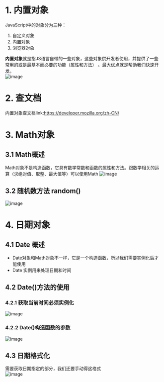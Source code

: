 # 1. 内置对象
JavaScript中的对象分为三种：
 1. 自定义对象
 2. 内置对象
 3. 浏览器对象

**内置对象**就是指JS语言自带的一些对象，这些对象供开发者使用，并提供了一些常用的或是最基本而必要的功能（属性和方法） 。最大优点就是帮助我们快速开发。  
![image](https://github.com/Happy-jianghui/Frontend-Learning/assets/98568967/8b677d9d-b30c-4f4b-b11c-cf33a1330697)

# 2. 查文档
内置对象查文档link:https://developer.mozilla.org/zh-CN/  

# 3. Math对象
## 3.1 Math概述
Math对象不是构造函数，它具有数学常数和函数的属性和方法。跟数学相关的运算（求绝对值、取整、最大值等）可以使用Math
![image](https://github.com/Happy-jianghui/Frontend-Learning/assets/98568967/181d4f7f-1edf-4858-acf2-76401570b5a8)


## 3.2 随机数方法 random()
![image](https://github.com/Happy-jianghui/Frontend-Learning/assets/98568967/cb248e05-2ce9-41eb-aff9-e3774cee2694)


# 4. 日期对象
## 4.1 Date 概述
- Date对象和Math对象不一样，它是一个构造函数，所以我们需要实例化后才能使用
- Date 实例用来处理日期和时间

## 4.2 Date()方法的使用
### 4.2.1 获取当前时间必须实例化
![image](https://github.com/Happy-jianghui/Frontend-Learning/assets/98568967/68c23dfc-9411-4fe4-adaf-884c2e55d832)

### 4.2.2 Date()构造函数的参数
![image](https://github.com/Happy-jianghui/Frontend-Learning/assets/98568967/db751d84-3b6a-40e4-8f49-71691158ac5b)

## 4.3 日期格式化
需要获取日期指定的部分，我们还要手动得这格式  
![image](https://github.com/Happy-jianghui/Frontend-Learning/assets/98568967/311001f4-98b8-4e06-86ca-a766bd33ba81)

























